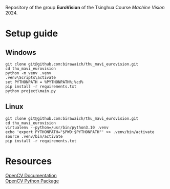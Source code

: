 Repository of the group **EuroVision** of the Tsinghua Course _Machine Vision_ 2024.

# Setup guide

## Windows
```
git clone git@github.com:birawaich/thu_mavi_eurovision.git
cd thu_mavi_eurovision
python -m venv .venv
.venv\Scripts\activate
set PYTHONPATH = %PYTHONPATH%;%cd%
pip install -r requirements.txt
python project\main.py
```

## Linux
```
git clone git@github.com:birawaich/thu_mavi_eurovision.git
cd thu_mavi_eurovision
virtualenv --python=/usr/bin/python3.10 .venv
echo 'export PYTHONPATH="$PWD:$PYTHONPATH"' >> .venv/bin/activate
source .venv/bin/activate
pip install -r requirements.txt
```

# Resources

[OpenCV Documentation](https://docs.opencv.org/4.10.0/index.html)  
[OpenCV Python Package](https://pypi.org/project/opencv-python/)